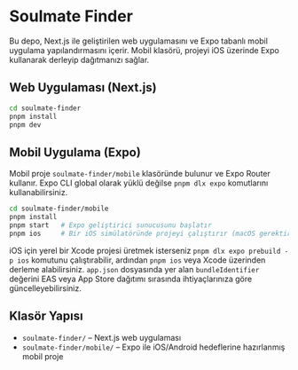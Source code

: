 # Soulmate Finder

Bu depo, Next.js ile geliştirilen web uygulamasını ve Expo tabanlı mobil
uygulama yapılandırmasını içerir. Mobil klasörü, projeyi iOS üzerinde Expo
kullanarak derleyip dağıtmanızı sağlar.

## Web Uygulaması (Next.js)

```bash
cd soulmate-finder
pnpm install
pnpm dev
```

## Mobil Uygulama (Expo)

Mobil proje `soulmate-finder/mobile` klasöründe bulunur ve Expo Router kullanır.
Expo CLI global olarak yüklü değilse `pnpm dlx expo` komutlarını kullanabilirsiniz.

```bash
cd soulmate-finder/mobile
pnpm install
pnpm start   # Expo geliştirici sunucusunu başlatır
pnpm ios     # Bir iOS simülatöründe projeyi çalıştırır (macOS gerektirir)
```

iOS için yerel bir Xcode projesi üretmek isterseniz `pnpm dlx expo prebuild -p ios`
komutunu çalıştırabilir, ardından `pnpm ios` veya Xcode üzerinden derleme
alabilirsiniz. `app.json` dosyasında yer alan `bundleIdentifier` değerini EAS
veya App Store dağıtımı sırasında ihtiyaçlarınıza göre güncelleyebilirsiniz.

## Klasör Yapısı

- `soulmate-finder/` – Next.js web uygulaması
- `soulmate-finder/mobile/` – Expo ile iOS/Android hedeflerine
  hazırlanmış mobil proje
